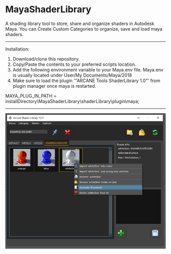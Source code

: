 # MayaShaderLibrary
A shading library tool to store, share and organize shaders in Autodesk Maya.
You can Create Custom Categories to organize, save and load maya shaders.

----------------------------------

Installation:

1. Download/clone this repository.
2. Copy/Paste the contents to your preferred scripts location.
3. Add the following environment variable to your Maya.env file. Maya.env is usually located under User/My Documents/Maya/2018
4. Make sure to load the plugin '"ARCANE Tools ShaderLibrary 1.0"' from plugin manager once maya is restarted.

MAYA_PLUG_IN_PATH = installDirectory\MayaShaderLibrary\shaderLibrary\plugin\maya;

----------------------------------
![ScreenShot](https://github.com/MaxRocamora/MayaShaderLibrary/blob/master/scripts/ui/screenshot/uiMenu.png)
